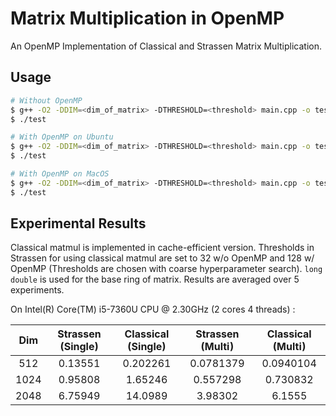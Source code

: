# Matrix Multiplication in OpenMP

An OpenMP Implementation of Classical and Strassen Matrix Multiplication.



## Usage

```bash
# Without OpenMP
$ g++ -O2 -DDIM=<dim_of_matrix> -DTHRESHOLD=<threshold> main.cpp -o test
$ ./test

# With OpenMP on Ubuntu
$ g++ -O2 -DDIM=<dim_of_matrix> -DTHRESHOLD=<threshold> main.cpp -o test -DOMP -fopenmp
$ ./test

# With OpenMP on MacOS
$ g++ -O2 -DDIM=<dim_of_matrix> -DTHRESHOLD=<threshold> main.cpp -o test -DOMP -Xpreprocessor -fopenmp -lomp
$ ./test
```



## Experimental Results

Classical matmul is implemented in cache-efficient version. Thresholds in Strassen for using classical matmul are set to 32 w/o OpenMP and 128 w/ OpenMP (Thresholds are chosen with coarse hyperparameter search). `long double` is used for the base ring of matrix. Results are averaged over 5 experiments.



On Intel(R) Core(TM) i5-7360U CPU @ 2.30GHz (2 cores 4 threads) :

| Dim  | Strassen (Single) | Classical (Single) | Strassen (Multi) | Classical (Multi) |
| :--: | :---------------: | :----------------: | :--------------: | :---------------: |
| 512  |      0.13551      |      0.202261      |    0.0781379     |     0.0940104     |
| 1024 |      0.95808      |      1.65246       |     0.557298     |     0.730832      |
| 2048 |      6.75949      |      14.0989       |     3.98302      |      6.1555       |